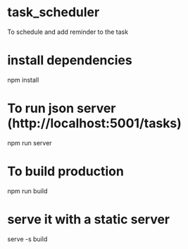 # task_scheduler
 To schedule and add reminder to the task
# install dependencies
 npm install
# To run json server (http://localhost:5001/tasks)
 npm run server 
# To build production
 npm run build
# serve it with a static server
 serve -s build
 
